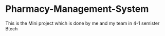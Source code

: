 # Pharmacy-Management-System
This is the Mini project which is done by me and my team in 4-1 semister Btech
